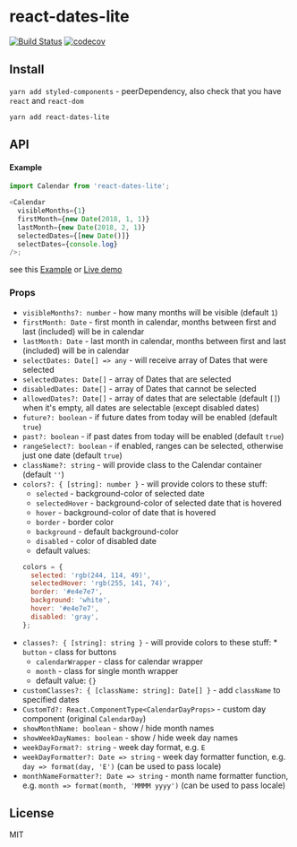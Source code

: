 # react-dates-lite

[![Build Status](https://travis-ci.org/dominikchrastek/react-dates-lite.svg?branch=master)](https://travis-ci.org/dominikchrastek/react-dates-lite)
[![codecov](https://codecov.io/gh/dominikchrastek/react-dates-lite/branch/master/graph/badge.svg)](https://codecov.io/gh/dominikchrastek/react-dates-lite)

## Install

`yarn add styled-components` - peerDependency, also check that you have `react` and `react-dom`

`yarn add react-dates-lite`

## API

#### Example

```js
import Calendar from 'react-dates-lite';

<Calendar
  visibleMonths={1}
  firstMonth={new Date(2018, 1, 1)}
  lastMonth={new Date(2018, 2, 1)}
  selectedDates={[new Date()]}
  selectDates={console.log}
/>;
```

see this [Example](https://github.com/dominikchrastek/react-dates-lite/blob/master/example/Example.jsx) or [Live demo](https://dominikchrastek.github.io/react-dates-lite)

### Props

* `visibleMonths?: number` - how many months will be visible (default `1`)
* `firstMonth: Date` - first month in calendar, months between first and last (included) will be in calendar
* `lastMonth: Date` - last month in calendar, months between first and last (included) will be in calendar
* `selectDates: Date[] => any` - will receive array of Dates that were selected
* `selectedDates: Date[]` - array of Dates that are selected
* `disabledDates: Date[]` - array of Dates that cannot be selected
* `allowedDates?: Date[]` - array of dates that are selectable (default `[]`) when it's empty, all dates are selectable (except disabled dates)
* `future?: boolean` - if future dates from today will be enabled (default `true`)
* `past?: boolean` - if past dates from today will be enabled (default `true`)
* `rangeSelect?: boolean` - if enabled, ranges can be selected, otherwise just one date (default `true`)
* `className?: string` - will provide class to the Calendar container (default `''`)
* `colors?: { [string]: number }` - will provide colors to these stuff:
  * `selected` - background-color of selected date
  * `selectedHover` - background-color of selected date that is hovered
  * `hover` - background-color of date that is hovered
  * `border` - border color
  * `background` - default background-color
  * `disabled` - color of disabled date
  * default values:
  ```js
  colors = {
    selected: 'rgb(244, 114, 49)',
    selectedHover: 'rgb(255, 141, 74)',
    border: '#e4e7e7',
    background: 'white',
    hover: '#e4e7e7',
    disabled: 'gray',
  };
  ```
* `classes?: { [string]: string }` - will provide colors to these stuff: \* `button` - class for buttons
  * `calendarWrapper` - class for calendar wrapper
  * `month` - class for single month wrapper
  * default value: `{}`
* `customClasses?: { [className: string]: Date[] }` - add `className` to specified dates
* `CustomTd?: React.ComponentType<CalendarDayProps>` - custom day component (original `CalendarDay`)
*  `showMonthName: boolean` - show / hide month names
* `showWeekDayNames: boolean` - show / hide week day names
* `weekDayFormat?: string` - week day format, e.g. `E`
* `weekDayFormatter?: Date => string` - week day formatter function, e.g.  `day => format(day, 'E')` (can be used to pass locale)
* `monthNameFormatter?: Date => string` - month name formatter function, e.g.  `month => format(month, 'MMMM yyyy')` (can be used to pass locale)

## License

MIT
